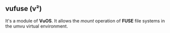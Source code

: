 ## vufuse (v²)
It's a module of **VuOS**. It allows the *mount* operation of **FUSE** file systems in the umvu virtual environment.
